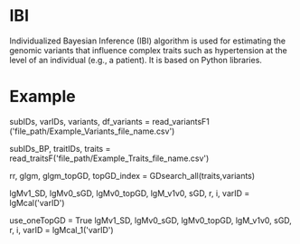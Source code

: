 # IBI
Individualized Bayesian Inference (IBI) algorithm is used for estimating the genomic variants that influence complex traits such as hypertension at the level of an individual (e.g., a patient). It is based on Python libraries.

# Example
subIDs, varIDs, variants, df_variants = read_variantsF1 ('file_path/Example_Variants_file_name.csv')

subIDs_BP, traitIDs, traits = read_traitsF('file_path/Example_Traits_file_name.csv')

rr, glgm, glgm_topGD, topGD_index = GDsearch_all(traits,variants) 

lgMv1_SD, lgMv0_sGD, lgMv0_topGD, lgM_v1v0, sGD, r, i, varID = lgMcal('varID')

use_oneTopGD = True
lgMv1_SD, lgMv0_sGD, lgMv0_topGD, lgM_v1v0, sGD, r, i, varID = lgMcal_1('varID')
